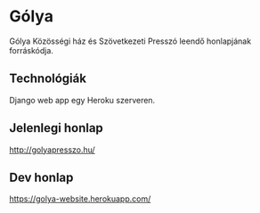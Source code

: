 # Gólya

Gólya Közösségi ház és Szövetkezeti Presszó leendő honlapjának forráskódja.

## Technológiák

Django web app egy Heroku szerveren.

## Jelenlegi honlap

http://golyapresszo.hu/

## Dev honlap

https://golya-website.herokuapp.com/
